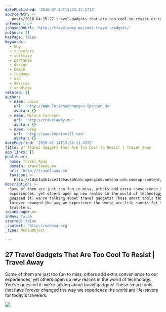 ```yaml
---
datePublished: '2016-07-14T13:23:12.573Z'
sourcePath: >-
  _posts/2016-04-15-27-travel-gadgets-that-are-too-cool-to-resist-or-travel-away.md
inFeed: true
isBasedOnUrl: 'http://travelaway.me/cool-travel-gadgets/'
authors: []
hasPage: false
keywords:
  - buy
  - travelers
  - suitcase
  - portable
  - design
  - beach
  - luggage
  - usb
  - devices
  - sandless
related: []
author:
  - name: Luise
    url: 'http://WWW.Ferienwohnungen-Spanien.de'
    avatar: {}
  - name: Miruna Corneanu
    url: 'http://travelaway.me'
    avatar: {}
  - name: Greg
    url: 'http://www.thetinmill.com'
    avatar: {}
dateModified: '2016-07-14T13:23:11.437Z'
title: 27 Travel Gadgets That Are Too Cool To Resist | Travel Away
app_links: []
publisher:
  name: Travel Away
  domain: travelaway.me
  url: 'http://travelaway.me'
  favicon: >-
    http://1dib1q3k1s3e11a5av3bhlnb.wpengine.netdna-cdn.com/wp-content/uploads/2016/01/cropped-newfavta-192x192.png
description: >-
  Some of them are just too fun to miss, others add extra convenience to our
  experiences, yet others open up new realms in the world of technology. You've
  guessed it: we're talking about travel gadgets! These smart tools that have
  forever changed the way we experience the world are life-savers for today's
  travelers.
inLanguage: en
inNav: false
starred: false
_context: 'http://schema.org'
_type: MediaObject

---
```

<article style=""><h1>27 Travel Gadgets That Are Too Cool To Resist | Travel Away</h1><p>Some of them are just too fun to miss, others add extra convenience to our experiences, yet others open up new realms in the world of technology. You've guessed it: we're talking about travel gadgets! These smart tools that have forever changed the way we experience the world are life-savers for today's travelers.</p><img src="https://s3-us-west-2.amazonaws.com/the-grid-img/p/f29e685343d4bb9c775e245ad0943de445b2df7c.jpg" /></article>